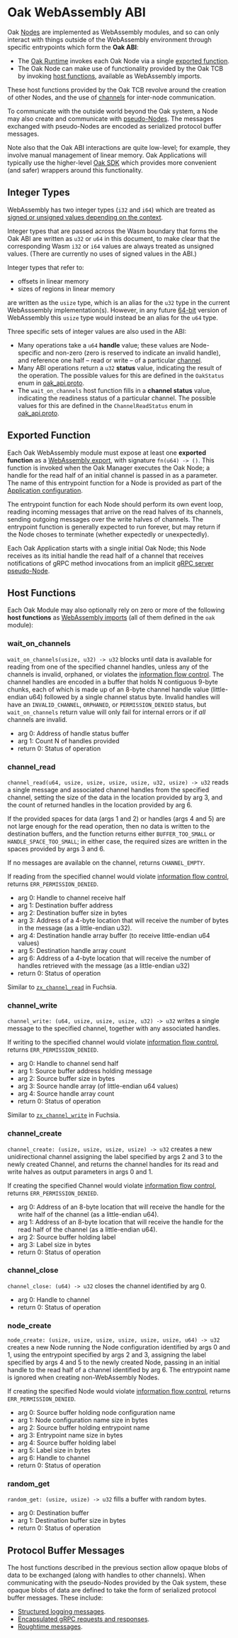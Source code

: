 # Oak WebAssembly ABI

Oak [Nodes](concepts.md#oak-node) are implemented as WebAssembly modules, and so
can only interact with things outside of the WebAssembly environment through
specific entrypoints which form the **Oak ABI**:

- The [Oak Runtime](concepts.md#oak-runtime) invokes each Oak Node via a single
  [exported function](#exported-function).
- The Oak Node can make use of functionality provided by the Oak TCB by invoking
  [host functions](#host-functions), available as WebAssembly imports.

These host functions provided by the Oak TCB revolve around the creation of
other Nodes, and the use of [channels](concepts.md#channels) for inter-node
communication.

To communicate with the outside world beyond the Oak system, a Node may also
create and communicate with [pseudo-Nodes](concepts.md#pseudo-nodes). The
messages exchanged with pseudo-Nodes are encoded as serialized protocol buffer
messages.

Note also that the Oak ABI interactions are quite low-level; for example, they
involve manual management of linear memory. Oak Applications will typically use
the higher-level [Oak SDK](sdk.md) which provides more convenient (and safer)
wrappers around this functionality.

## Integer Types

WebAssembly has two integer types (`i32` and `i64`) which are treated as
[signed or unsigned values depending on the context](https://webassembly.github.io/spec/core/syntax/types.html#value-types).

Integer types that are passed across the Wasm boundary that forms the Oak ABI
are written as `u32` or `u64` in this document, to make clear that the
corresponding Wasm `i32` or `i64` values are always treated as unsigned values.
(There are currently no uses of signed values in the ABI.)

Integer types that refer to:

- offsets in linear memory
- sizes of regions in linear memory

are written as the `usize` type, which is an alias for the `u32` type in the
current WebAsssembly implementation(s). However, in any future
[64-bit](https://github.com/WebAssembly/design/blob/master/FutureFeatures.md#linear-memory-bigger-than-4-gib)
version of WebAssembly this `usize` type would instead be an alias for the `u64`
type.

Three specific sets of integer values are also used in the ABI:

- Many operations take a `u64` **handle** value; these values are Node-specific
  and non-zero (zero is reserved to indicate an invalid handle), and reference
  one half &ndash; read or write &ndash; of a particular
  [channel](concepts.md#channels).
- Many ABI operations return a `u32` **status** value, indicating the result of
  the operation. The possible values for this are defined in the `OakStatus`
  enum in [oak_api.proto](/oak/proto/oak_api.proto).
- The `wait_on_channels` host function fills in a **channel status** value,
  indicating the readiness status of a particular channel. The possible values
  for this are defined in the `ChannelReadStatus` enum in
  [oak_api.proto](/oak/proto/oak_api.proto).

## Exported Function

Each Oak WebAssembly module must expose at least one **exported function** as a
[WebAssembly export](https://webassembly.github.io/spec/core/syntax/modules.html#exports),
with signature `fn(u64) -> ()`. This function is invoked when the Oak Manager
executes the Oak Node; a handle for the read half of an initial channel is
passed in as a parameter. The name of this entrypoint function for a Node is
provided as part of the
[Application configuration](/oak/proto/application.proto).

The entrypoint function for each Node should perform its own event loop, reading
incoming messages that arrive on the read halves of its channels, sending
outgoing messages over the write halves of channels. The entrypoint function is
generally expected to run forever, but may return if the Node choses to
terminate (whether expectedly or unexpectedly).

Each Oak Application starts with a single initial Oak Node; this Node receives
as its initial handle the read half of a channel that receives notifications of
gRPC method invocations from an implicit
[gRPC server pseudo-Node](concepts.md#pseudo-nodes).

## Host Functions

Each Oak Module may also optionally rely on zero or more of the following **host
functions** as
[WebAssembly imports](https://webassembly.github.io/spec/core/syntax/modules.html#imports)
(all of them defined in the `oak` module):

### wait_on_channels

`wait_on_channels(usize, u32) -> u32` blocks until data is available for reading
from one of the specified channel handles, unless any of the channels is
invalid, orphaned, or violates the
[information flow control](/docs/concepts.md#labels). The channel handles are
encoded in a buffer that holds N contiguous 9-byte chunks, each of which is made
up of an 8-byte channel handle value (little-endian u64) followed by a single
channel status byte. Invalid handles will have an `INVALID_CHANNEL`, `ORPHANED`,
or `PERMISSION_DENIED` status, but `wait_on_channels` return value will only
fail for internal errors or if _all_ channels are invalid.

- arg 0: Address of handle status buffer
- arg 1: Count N of handles provided
- return 0: Status of operation

### channel_read

`channel_read(u64, usize, usize, usize, usize, u32, usize) -> u32` reads a
single message and associated channel handles from the specified channel,
setting the size of the data in the location provided by arg 3, and the count of
returned handles in the location provided by arg 6.

If the provided spaces for data (args 1 and 2) or handles (args 4 and 5) are not
large enough for the read operation, then no data is written to the destination
buffers, and the function returns either `BUFFER_TOO_SMALL` or
`HANDLE_SPACE_TOO_SMALL`; in either case, the required sizes are written in the
spaces provided by args 3 and 6.

If no messages are available on the channel, returns `CHANNEL_EMPTY`.

If reading from the specified channel would violate
[information flow control](/docs/concepts.md#labels), returns
`ERR_PERMISSION_DENIED`.

- arg 0: Handle to channel receive half
- arg 1: Destination buffer address
- arg 2: Destination buffer size in bytes
- arg 3: Address of a 4-byte location that will receive the number of bytes in
  the message (as a little-endian u32).
- arg 4: Destination handle array buffer (to receive little-endian u64 values)
- arg 5: Destination handle array count
- arg 6: Address of a 4-byte location that will receive the number of handles
  retrieved with the message (as a little-endian u32)
- return 0: Status of operation

Similar to
[`zx_channel_read`](https://fuchsia.dev/fuchsia-src/zircon/syscalls/channel_read)
in Fuchsia.

### channel_write

`channel_write: (u64, usize, usize, usize, u32) -> u32` writes a single message
to the specified channel, together with any associated handles.

If writing to the specified channel would violate
[information flow control](/docs/concepts.md#labels), returns
`ERR_PERMISSION_DENIED`.

- arg 0: Handle to channel send half
- arg 1: Source buffer address holding message
- arg 2: Source buffer size in bytes
- arg 3: Source handle array (of little-endian u64 values)
- arg 4: Source handle array count
- return 0: Status of operation

Similar to
[`zx_channel_write`](https://fuchsia.dev/fuchsia-src/zircon/syscalls/channel_write)
in Fuchsia.

### channel_create

`channel_create: (usize, usize, usize, usize) -> u32` creates a new
unidirectional channel assigning the label specified by args 2 and 3 to the
newly created Channel, and returns the channel handles for its read and write
halves as output parameters in args 0 and 1.

If creating the specified Channel would violate
[information flow control](/docs/concepts.md#labels), returns
`ERR_PERMISSION_DENIED`.

- arg 0: Address of an 8-byte location that will receive the handle for the
  write half of the channel (as a little-endian u64).
- arg 1: Address of an 8-byte location that will receive the handle for the read
  half of the channel (as a little-endian u64).
- arg 2: Source buffer holding label
- arg 3: Label size in bytes
- return 0: Status of operation

### channel_close

`channel_close: (u64) -> u32` closes the channel identified by arg 0.

- arg 0: Handle to channel
- return 0: Status of operation

### node_create

`node_create: (usize, usize, usize, usize, usize, usize, u64) -> u32` creates a
new Node running the Node configuration identified by args 0 and 1, using the
entrypoint specified by args 2 and 3, assigning the label specified by args 4
and 5 to the newly created Node, passing in an initial handle to the read half
of a channel identified by arg 6. The entrypoint name is ignored when creating
non-WebAssembly Nodes.

If creating the specified Node would violate
[information flow control](/docs/concepts.md#labels), returns
`ERR_PERMISSION_DENIED`.

- arg 0: Source buffer holding node configuration name
- arg 1: Node configuration name size in bytes
- arg 2: Source buffer holding entrypoint name
- arg 3: Entrypoint name size in bytes
- arg 4: Source buffer holding label
- arg 5: Label size in bytes
- arg 6: Handle to channel
- return 0: Status of operation

### random_get

`random_get: (usize, usize) -> u32` fills a buffer with random bytes.

- arg 0: Destination buffer
- arg 1: Destination buffer size in bytes
- return 0: Status of operation

## Protocol Buffer Messages

The host functions described in the previous section allow opaque blobs of data
to be exchanged (along with handles to other channels). When communicating with
the pseudo-Nodes provided by the Oak system, these opaque blobs of data are
defined to take the form of serialized protocol buffer messages. These include:

- [Structured logging messages](../oak/proto/log.proto).
- [Encapsulated gRPC requests and responses](../oak/proto/grpc_encap.proto).
- [Roughtime messages](../oak/proto/roughtime_service.proto).
